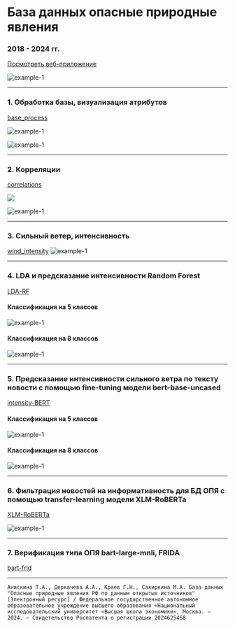 # База данных опасные природные явления
### 2018 - 2024 гг.

[Посмотреть веб-приложение](https://adaptation-bsvgjwiovzn6sm3afuq5co.streamlit.app/)

![example-1](analysis/photo/altai.jpg)
__________________________________________________
### 1. Обработка базы, визуализация атрибутов
[base_process](analysis/base_process.ipynb)

![example-1](analysis/photo/Пропуски.png)

![example-1](analysis/photo/ЦГД_Росгидромет_года.png)
__________________________________________________
### 2. Корреляции
[correlations](analysis/correlations.ipynb)

![](analysis/photo/Корреляции.png)

![example-1](analysis/photo/Источник_контент.jpg)
__________________________________________________
### 3. Сильный ветер, интенсивность
[wind_intensity](analysis/wind_intensity.ipynb)
![example-1](analysis/photo/wind.jpg)
__________________________________________________
### 4. LDA и предсказание интенсивности Random Forest
[LDA-RF](analysis/LDA-RF.ipynb)

#### Классификация на 5 классов
![example-1](analysis/photo/RF-5.jpg)
#### Классификация на 8 классов
![example-1](analysis/photo/RF-8.jpg)
__________________________________________________
### 5. Предсказание интенсивности сильного ветра по тексту новости с помощью fine-tuning модели bert-base-uncased
[intensity-BERT](analysis/intensity-BERT.ipynb)

#### Классификация на 5 классов
![example-1](analysis/photo/bert-5.png)
#### Классификация на 8 классов
![example-1](analysis/photo/bert-8.png)
__________________________________________________
### 6. Фильтрация новостей на информативность для БД ОПЯ с помощью transfer-learning модели XLM-RoBERTa
[XLM-RoBERTa](analysis/XLM-RoBERTa.ipynb)

![example-1](analysis/photo/roberta.jpg)
__________________________________________________
### 7. Верификация типа ОПЯ bart-large-mnli, FRIDA
[bart-frid](analysis/bart-frida.ipynb)

__________________________________________________
`Анискина Т.А., Деркачева А.А., Краев Г.Н., Сакиркина М.А. База данных "Опасные природные явления РФ по данным открытых источников" [Электронный ресурс] / Федеральное государственное автономное образовательное учреждение высшего образования «Национальный исследовательский университет «Высшая школа экономики», Москва. — 2024. — Свидетельство Роспатента о регистрации 2024625468`
